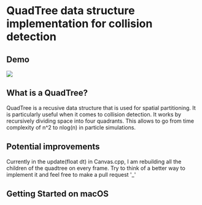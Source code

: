 # QuadTree data structure implementation for collision detection 

## Demo 
![](https://github.com/rick-n-shawty/QuadTree/blob/main/QuadTreeVid.gif)

## What is a QuadTree?
QuadTree is a recusive data structure that is used for spatial partitioning. It is particularly 
useful when it comes to collision detection. It works by recursively dividing space into four quadrants. This allows to go from time complexity of n^2 to nlog(n) in particle simulations.   

## Potential improvements 
Currently in the update(float dt) in Canvas.cpp, I am rebuilding all the children of the quadtree on every frame. Try to think of a better way to implement it and feel free to make a pull request '_'

## Getting Started on macOS

